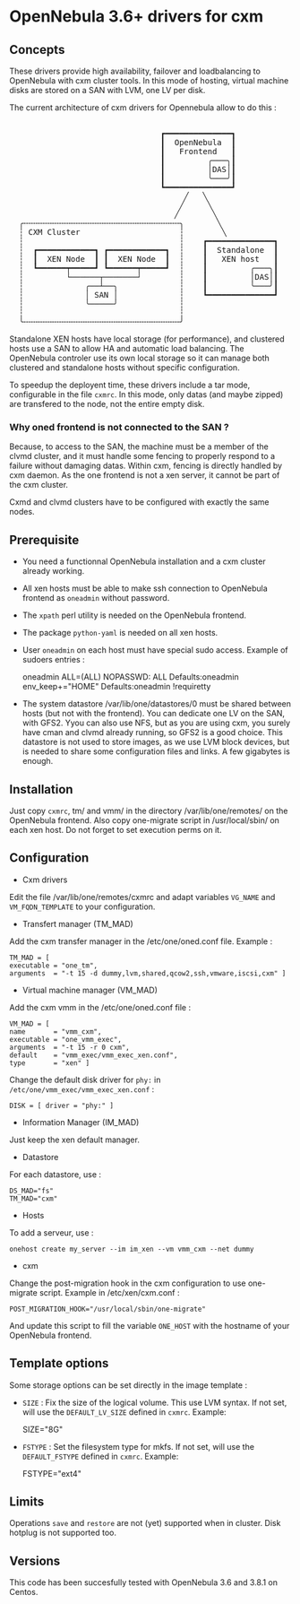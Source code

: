 OpenNebula 3.6+ drivers for cxm
===============================

Concepts
--------

These drivers provide high availability, failover and loadbalancing to OpenNebula with cxm cluster tools. In this mode of hosting, virtual machine disks are stored on a SAN with LVM, one LV per disk.

The current architecture of cxm drivers for Opennebula allow to do this :

<pre>

                                ┏━━━━━━━━━━━━━━┓
                                ┃  OpenNebula  ┃
                                ┃   Frontend   ┃
                                ┃         ╭───╮┃
                                ┃         │DAS│┃
                                ┃         ╰───╯┃
                                ┗━━━━━━━━━━━━━━┛
                                     ╱   ╲
                                    ╱     ╲
                                   ╱       ╲
  ╭╌╌╌╌╌╌╌╌╌╌╌╌╌╌╌╌╌╌╌╌╌╌╌╌╌╌╌╌╌╌╌╌╌╮       ╲
  ┆ CXM Cluster                     ┆        ╲
  ┆                                 ┆    ┏━━━━━━━━━━━━━━┓
  ┆  ┏━━━━━━━━━━━━┓ ┏━━━━━━━━━━━━┓  ┆    ┃  Standalone  ┃
  ┆  ┃  XEN Node  ┃ ┃  XEN Node  ┃  ┆    ┃   XEN host   ┃
  ┆  ┗━━━━━━┯━━━━━┛ ┗━━━━━━┯━━━━━┛  ┆    ┃         ╭───╮┃
  ┆         └──────┬───────┘        ┆    ┃         │DAS│┃
  ┆             ╭──┴──╮             ┆    ┃         ╰───╯┃
  ┆             │ SAN │             ┆    ┗━━━━━━━━━━━━━━┛
  ┆             ╰─────╯             ┆   
  ┆                                 ┆
  ╰╌╌╌╌╌╌╌╌╌╌╌╌╌╌╌╌╌╌╌╌╌╌╌╌╌╌╌╌╌╌╌╌╌╯
</pre>

Standalone XEN hosts have local storage (for performance), and clustered hosts use a SAN to allow HA and automatic load balancing. The OpenNebula controler use its own local storage so it can manage both clustered and standalone hosts without specific configuration.

To speedup the deployent time, these drivers include a tar mode, configurable in the file `cxmrc`. In this mode, only datas (and maybe zipped) are transfered to the node, not the entire empty disk.


### Why oned frontend is not connected to the SAN ?

Because, to access to the SAN, the machine must be a member of the clvmd cluster, and it must handle some fencing to properly respond to a failure without damaging datas. Within cxm, fencing is directly handled by cxm daemon. As the one frontend is not a xen server, it cannot be part of the cxm cluster.

Cxmd and clvmd clusters have to be configured with exactly the same nodes.

Prerequisite
------------

* You need a functionnal OpenNebula installation and a cxm cluster already working.
* All xen hosts must be able to make ssh connection to OpenNebula frontend as `oneadmin` without password.
* The `xpath` perl utility is needed on the OpenNebula frontend.
* The package `python-yaml` is needed on all xen hosts.
* User `oneadmin` on each host must have special sudo access. Example of sudoers entries :

    oneadmin    ALL=(ALL) NOPASSWD: ALL
    Defaults:oneadmin env_keep+="HOME"
    Defaults:oneadmin !requiretty

* The system datastore /var/lib/one/datastores/0 must be shared between hosts (but not with the frontend). You can dedicate one LV on the SAN, with GFS2. Yyou can also use NFS, but as you are using cxm, you surely have cman and clvmd already running, so GFS2 is a good choice.
This datastore is not used to store images, as we use LVM block devices, but is needed to share some configuration files and links. A few gigabytes is enough.

Installation 
------------

Just copy `cxmrc`, tm/ and vmm/ in the directory /var/lib/one/remotes/ on the OpenNebula frontend.
Also copy one-migrate script in /usr/local/sbin/ on each xen host. Do not forget to set execution perms on it.

Configuration
-------------

* Cxm drivers

Edit the file /var/lib/one/remotes/cxmrc and adapt variables `VG_NAME` and `VM_FQDN_TEMPLATE` to your configuration.

* Transfert manager (TM\_MAD)

Add the cxm transfer manager in the /etc/one/oned.conf file. Example :

    TM_MAD = [
    executable = "one_tm",
    arguments  = "-t 15 -d dummy,lvm,shared,qcow2,ssh,vmware,iscsi,cxm" ]


* Virtual machine manager (VM\_MAD)

Add the cxm vmm in the /etc/one/oned.conf file :

    VM_MAD = [
    name       = "vmm_cxm",
    executable = "one_vmm_exec",
    arguments  = "-t 15 -r 0 cxm",
    default    = "vmm_exec/vmm_exec_xen.conf",
    type       = "xen" ]

Change the default disk driver for `phy:` in `/etc/one/vmm_exec/vmm_exec_xen.conf` :

    DISK = [ driver = "phy:" ]

* Information Manager (IM\_MAD)

Just keep the xen default manager.

* Datastore

For each datastore, use :

    DS_MAD="fs"
    TM_MAD="cxm"

* Hosts

To add a serveur, use :

    onehost create my_server --im im_xen --vm vmm_cxm --net dummy

* cxm

Change the post-migration hook in the cxm configuration to use one-migrate script. Example in /etc/xen/cxm.conf :

    POST_MIGRATION_HOOK="/usr/local/sbin/one-migrate"

And update this script to fill the variable `ONE_HOST` with the hostname of your OpenNebula frontend.

Template options
----------------

Some storage options can be set directly in the image template :

* `SIZE` : Fix the size of the logical volume. This use LVM syntax. If not set, will use the `DEFAULT_LV_SIZE` defined in `cxmrc`. Example:

    SIZE="8G"

* `FSTYPE` : Set the filesystem type for mkfs. If not set, will use the `DEFAULT_FSTYPE` defined in `cxmrc`. Example:

	FSTYPE="ext4"

Limits
------

Operations `save` and `restore` are not (yet) supported when in cluster.
Disk hotplug is not supported too.

Versions
--------

This code has been succesfully tested with OpenNebula 3.6 and 3.8.1 on Centos.


